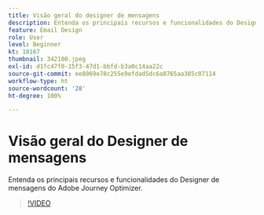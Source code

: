 ```yaml
---
title: Visão geral do designer de mensagens
description: Entenda os principais recursos e funcionalidades do Designer de mensagens do Adobe Journey Optimizer.
feature: Email Design
role: User
level: Beginner
kt: 10167
thumbnail: 342100.jpeg
exl-id: d1fc47f0-15f3-47d1-bbfd-b3a0c14aa22c
source-git-commit: ee8069e78c255e9efdad5dc6a8765aa385c07114
workflow-type: ht
source-wordcount: '28'
ht-degree: 100%

---
```


# Visão geral do Designer de mensagens

Entenda os principais recursos e funcionalidades do Designer de mensagens do Adobe Journey Optimizer.

>[!VIDEO](https://video.tv.adobe.com/v/342100?quality=12&learn=on)
